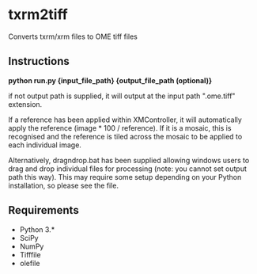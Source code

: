 # txrm2tiff

Converts txrm/xrm files to OME tiff files

## Instructions

**python run.py {input_file_path} {output_file_path (optional)}**

if not output path is supplied, it will output at the input path ".ome.tiff" extension.

If a reference has been applied within XMController, it will automatically apply the reference (image * 100 / reference). If it is a mosaic, this is recognised and the reference is tiled across the mosaic to be applied to each individual image.

Alternatively, dragndrop.bat has been supplied allowing windows users to drag and drop individual files for processing (note: you cannot set output path this way). This may require some setup depending on your Python installation, so please see the file.

## Requirements
* Python 3.*
* SciPy
* NumPy
* Tifffile
* olefile

